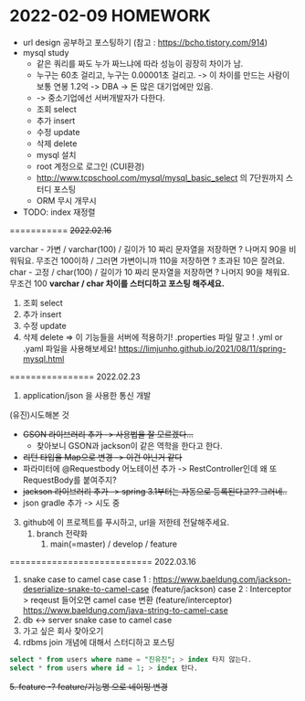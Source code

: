 # 2022-02-09 HOMEWORK
- url design 공부하고 포스팅하기 (참고 : https://bcho.tistory.com/914)
- mysql study
  - 같은 쿼리를 짜도 누가 짜느냐에 따라 성능이 굉장히 차이가 남.
  - 누구는 60초 걸리고, 누구는 0.00001초 걸리고. -> 이 차이를 만드는 사람이 보통 연봉 1.2억 -> DBA -> 돈 많은 대기업에만 있음.
  - -> 중소기업에선 서버개발자가 다한다. 
  - 조회 select
  - 추가 insert 
  - 수정 update
  - 삭제 delete 
  - mysql 설치 
  - root 계정으로  로그인 (CUI환경)
  - http://www.tcpschool.com/mysql/mysql_basic_select 의 7단원까지 스터디 포스팅
  - ORM 무시 개무시 
- TODO: index 재정렬

===========
~~2022.02.16~~

varchar - 가변 / varchar(100) / 길이가 10 짜리 문자열을 저장하면 ? 나머지 90을 비워둬요. 무조건 100이하 / 그러면 가변이니까 110을 저장하면 ? 초과된 10은 잘려요.
char - 고정  / char(100) / 길이가 10 짜리 문자열을 저장하면 ? 나머지 90을 채워요. 무조건 100
**varchar / char 차이를 스터디하고 포스팅 해주세요.**
1. 조회 select
2. 추가 insert
3. 수정 update
4. 삭제 delete
=> 이 기능들을 서버에 적용하기!
.properties 파일 말고 ! .yml or .yaml 파일을 사용해보세요! 
https://limjunho.github.io/2021/08/11/spring-mysql.html

================
2022.02.23
1. application/json 을 사용한 통신 개발

(유진)시도해본 것
 - ~~GSON 라이브러리 추가 -> 사용법을 잘 모르겠다...~~
   - 찾아보니 GSON과 jackson이 같은 역학을 한다고 한다. 
 - ~~리턴 타입을 Map으로 변경 -> 이건 아닌거 같다~~
 - 파라미터에 @Requestbody 어노테이션 추가 
   -> RestController인데 왜 또 RequestBody를 붙여주지?
 - ~~jackson 라이브러리 추가 -> spring 3.1부터는 자동으로 등록된다고?? 그러네..~~
 - json gradle 추가 -> 시도 중

3. github에 이 프로젝트를 푸시하고, url을 저한테 전달해주세요. 
   1. branch 전략화 
      1. main(=master) / develop / feature
      

===========================
2022.03.16
1. snake case to camel case
    case 1 : https://www.baeldung.com/jackson-deserialize-snake-to-camel-case (feature/jackson)
    case 2 : Interceptor > reqeust 들어오면 camel case 변환 (feature/interceptor) https://www.baeldung.com/java-string-to-camel-case
2. db <-> server snake case to camel case 
3. 가고 싶은 회사 찾아오기 
4. rdbms join 개념에 대해서 스터디하고 포스팅 
```sql
select * from users where name = "진유진"; > index 타지 않는다.
select * from users where id = 1; > index 탄다. 
```
~~5. feature -? feature/기능명 으로 네이밍 변경~~
